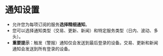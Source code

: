 # **通知设置**

- 允许您为每项订阅的服务**选择精细通知**。
- 您可以选择通知类型（交易、更新、新闻）和特定服务类型（日内、波动、多头）。
- **重要提示**：触发（警报）通知仅会发送到最后登录的设备。交易、更新和新闻通知会发送到所有登录的设备。

